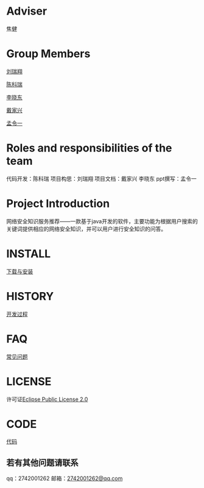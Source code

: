 # Adviser
焦健

# Group Members

[刘瑞翔](https://github.com/lrx-joker)

[陈科瑞](https://github.com/EricLink1)

[李晓东](https://github.com/kleinPerman) 

[戴家兴](https://github.com/AsunaYumeko)  

[孟令一](https://github.com/Mmly2)  

# Roles and responsibilities of the team
代码开发：陈科瑞
项目构思：刘瑞翔
项目文档：戴家兴 李晓东
ppt撰写：孟令一

# Project Introduction
网络安全知识服务推荐——一款基于java开发的软件，主要功能为根据用户搜索的关键词提供相应的网络安全知识，并可以用户进行安全知识的问答。

# INSTALL
[下载与安装](https://github.com/Bistu-OSSDT-2022/Future/blob/main/INSTALL.txt)

# HISTORY
[开发过程](https://github.com/Bistu-OSSDT-2022/Future/blob/main/HISTORY.txt)

# FAQ
[常见问题](https://github.com/Bistu-OSSDT-2022/Future/blob/main/FAQ.txt)

# LICENSE
许可证[Eclipse Public License 2.0](https://github.com/Bistu-OSSDT-2022/Future/blob/main/LICENSE)

# CODE
[代码](https://github.com/Bistu-OSSDT-2022/Future/blob/main/code%20.txt)

## 若有其他问题请联系
qq：2742001262
邮箱：2742001262@qq.com

